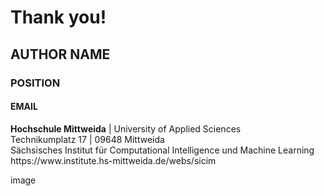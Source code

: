 <!-- .slide: class="end" -->
# Thank you!

<h2 class="placeholder-author">AUTHOR NAME</h2>

<h3 class="placeholder-position">POSITION</h3>

<h4 class="placeholder-email">EMAIL</h4>

<p class="info">
<span style="font-weight:bold">Hochschule Mittweida</span> | University of Applied Sciences <br>
Technikumplatz 17 | 09648 Mittweida <br>
Sächsisches Institut für Computational Intelligence und Machine Learning <br>
https://www.institute.hs-mittweida.de/webs/sicim <br>
</p>

image <!-- .element: class="endimage" -->